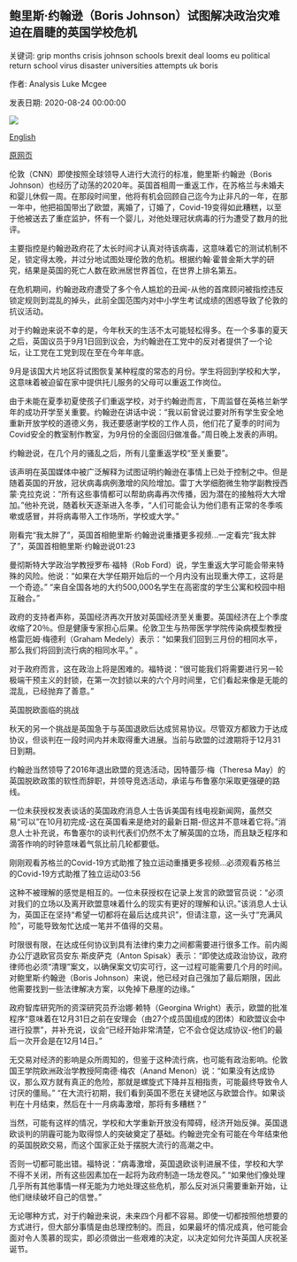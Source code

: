 ## 鲍里斯·约翰逊（Boris Johnson）试图解决政治灾难迫在眉睫的英国学校危机

关键词: grip months crisis johnson schools brexit deal looms eu political return school virus disaster universities attempts uk boris

作者: Analysis Luke Mcgee

发表日期: 2020-08-24 00:00:00

![](https://cdn.cnn.com/cnnnext/dam/assets/200823170105-boris-johnson-hair-super-tease.jpg)

[English](Boris%20Johnson%20attempts%20to%20grip%20UK%20schools%20crisis%20as%20political%20disaster%20looms.md)

[原网页](https://edition.cnn.com/2020/08/24/uk/boris-johnson-crises-collide-intl-gbr/index.html)

伦敦（CNN）即使按照全球领导人进行大流行的标准，鲍里斯·约翰逊（Boris Johnson）也经历了动荡的2020年。英国首相周一重返工作，在苏格兰与未婚夫和婴儿休假一周。在那段时间里，他将有机会回顾自己迄今为止非凡的一年，在那一年中，他把祖国带出了欧盟，离婚了，订婚了，Covid-19变得如此糟糕，以至于他被送去了重症监护，怀有一个婴儿，对他处理冠状病毒的行为遭受了数月的批评。

主要指控是约翰逊政府花了太长时间才认真对待该病毒，这意味着它的测试机制不足，锁定得太晚，并过分地试图处理伦敦的危机。根据约翰·霍普金斯大学的研究，结果是英国的死亡人数在欧洲居世界首位，在世界上排名第五。

在危机期间，约翰逊政府遭受了多个令人尴尬的丑闻-从他的首席顾问被指控违反锁定规则到混乱的掉头，此前全国范围内对中小学生考试成绩的困惑导致了伦敦的抗议活动。

对于约翰逊来说不幸的是，今年秋天的生活不太可能轻松得多。在一个多事的夏天之后，英国议员于9月1日回到议会，为约翰逊在工党中的反对者提供了一个论坛，让工党在工党到现在至在今年年底。

9月是该国大片地区将试图恢复某种程度的常态的月份。学生将回到学校和大学，这意味着被迫留在家中提供托儿服务的父母可以重返工作岗位。

由于未能在夏季初夏使孩子们重返学校，对于约翰逊而言，下周监督在英格兰新学年的成功开学至关重要。约翰逊在讲话中说：“我以前曾说过要对所有学生安全地重新开放学校的道德义务，我还要感谢学校的工作人员，他们花了夏季的时间为Covid安全的教室制作教室，为9月份的全面回归做准备。”周日晚上发表的声明。

约翰逊说，在几个月的骚乱之后，所有儿童重返学校“至关重要”。

该声明在英国媒体中被广泛解释为试图证明约翰逊在事情上已处于控制之中。但是随着英国的开放，冠状病毒病例激增的风险增加。雷丁大学细胞微生物学副教授西蒙·克拉克说：“所有这些事情都可以帮助病毒再次传播，因为潜在的接触将大大增加。”他补充说，随着秋天逐渐进入冬季，“人们可能会认为他们患有正常的冬季咳嗽或感冒，并将病毒带入工作场所，学校或大学。”

刚看完“我太胖了”，英国首相鲍里斯·约翰逊说重播更多视频...一定看完“我太胖了”，英国首相鲍里斯·约翰逊说01:23

曼彻斯特大学政治学教授罗布·福特（Rob Ford）说，学生重返大学可能会带来特殊的风险。他说：“如果在大学任期开始后的一个月内没有出现重大停工，这将是一个奇迹。” “来自全国各地的大约500,000名学生在高密度的学生公寓和校园中相互融合。”

政府的支持者声称，英国经济再次开放对英国经济至关重要。英国经济在上个季度收缩了20％。但是健康专家担心后果。伦敦卫生与热带医学学院传染病模型教授格雷厄姆·梅德利（Graham Medely）表示：“如果我们回到三月份的相同水平，那么我们将回到流行病的相同水平。” 。

对于政府而言，这在政治上将是困难的。福特说：“很可能我们将需要进行另一轮极端干预主义的封锁，在第一次封锁以来的六个月时间里，它们看起来像是无能的混乱，已经抛弃了善意。”

英国脱欧面临的挑战

秋天的另一个挑战是英国急于与英国退欧后达成贸易协议。尽管双方都致力于达成协议，但谈判在一段时间内并未取得重大进展。当前与欧盟的过渡期将于12月31日到期。

约翰逊当然领导了2016年退出欧盟的竞选活动，因特蕾莎·梅（Theresa May）的英国脱欧政策的软性而辞职，并领导竞选活动，承诺与布鲁塞尔采取更强硬的路线。

一位未获授权发表谈话的英国政府消息人士告诉美国有线电视新闻网，虽然交易“可以”在10月初完成-这在英国看来是绝对的最新日期-但这并不意味着它将。”消息人士补充说，布鲁塞尔的谈判代表们仍然不太了解英国的立场，而且缺乏程序和滴答作响的时钟意味着气氛比前几轮都要低。

刚刚观看苏格兰的Covid-19方式助推了独立运动重播更多视频...必须观看苏格兰的Covid-19方式助推了独立运动03:56

这种不被理解的感觉是相互的。一位未获授权在记录上发言的欧盟官员说：“必须对我们的立场以及离开欧盟意味着什么的现实有更好的理解和认识。”该消息人士认为，英国正在坚持“希望一切都将在最后达成共识”，但请注意，这一头寸“充满风险”，可能导致匆忙达成一笔并不值得的交易。

时限很有限，在达成任何协议到具有法律约束力之间都需要进行很多工作。前内阁办公厅退欧官员安东·斯皮萨克（Anton Spisak）表示：“即使达成政治协议，政府律师也必须“清理”案文，以确保案文切实可行，这一过程可能需要几个月的时间。对鲍里斯·约翰逊（Boris Johnson）来说，他已经对自己强加了最后期限，因此他需要找到一些法律解决方案，以免掉下悬崖的边缘。”

政府智库研究所的资深研究员乔治娜·赖特（Georgina Wright）表示，欧盟的批准程序“意味着在12月31日之前在安理会（由27个成员国组成的团体）和欧盟议会中进行投票”，并补充说，议会“已经开始非常清楚，它不会仓促达成协议-他们的最后一次开会是在12月14日。”

无交易对经济的影响是众所周知的，但鉴于这种流行病，也可能有政治​​影响。伦敦国王学院欧洲政治学教授阿南德·梅农（Anand Menon）说：“如果没有达成协议，那么双方就有真正的危险，那就是螺旋式下降并互相指责，可能最终导致令人讨厌的僵局。” “在大流行初期，我们看到英国不愿在关键地区与欧盟合作。如果谈判在十月结束，然后在十一月病毒激增，那将有多糟糕？”

当然，可能有这样的情况，学校和大学重新开放没有障碍，经济开始反弹。英国退欧谈判的阴霾可能为取得惊人的突破奠定了基础。约翰逊完全有可能在今年结束他的英国脱欧交易，而这个国家正处于摆脱大流行的高潮之中。

否则一切都可能出错。福特说：“病毒激增，英国退欧谈判进展不佳，学校和大学不得不关闭，所有这些因素加在一起将为政府制造一场龙卷风。” “如果他们像处理几乎所有其他事情一样无能为力地处理这些危机，那么反对派只需要重新开始，让他们继续破坏自己的信誉。”

无论哪种方式，对于约翰逊来说，未来四个月都不容易。即使一切都按照他想要的方式进行，但大部分事情是由总理控制的。而且，如果最坏的情况成真，他可能会面对令人羡慕的现实，即必须做出一些艰难的决定，以决定如何允许英国人庆祝圣诞节。